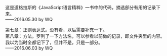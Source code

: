 这是道格拉斯的《JavaScript语言精粹》一书中的代码，摘选部分有用的记录下来。    
——2016.05.30 by WQ



第七章：正则表达式。没有看，以后需要补充一下。    
第八章：方法。罗列了一下方法名，可以参看以前做的记录，即文件夹里的内容。    
                         我以为当时全都记下了，但并不是，只是一部分。    
——2016.06.03 by WQ    